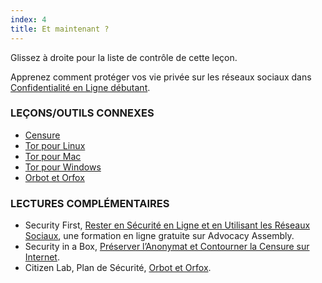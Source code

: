 ```yaml
---
index: 4
title: Et maintenant ?
---
```

Glissez à droite pour la liste de contrôle de cette leçon.

Apprenez comment protéger vos vie privée sur les réseaux sociaux dans [Confidentialité en Ligne débutant](umbrella://communications/online-privacy/beginner).

### LEÇONS/OUTILS CONNEXES

*   [Censure](umbrella://communications/censorship)
*   [Tor pour Linux](umbrella://tools/tor/s_tor-for-linux.md)
*   [Tor pour Mac](umbrella://tools/tor/s_tor-for-mac-os-x.md)
*   [Tor pour Windows](umbrella://tools/tor/s_tor-for-windows.md)
*   [Orbot et Orfox](umbrella://tools/tor/s_orbot-and-orfox.md)

### LECTURES COMPLÉMENTAIRES

*   Security First, [Rester en Sécurité en Ligne et en Utilisant les Réseaux Sociaux](https://advocacyassembly.org/en/courses/32/#/chapter/1/lesson/1), une formation en ligne gratuite sur Advocacy Assembly.  
*   Security in a Box, [Préserver l’Anonymat et Contourner la Censure sur Internet](https://securityinabox.org/fr/guide/anonymity-and-circumvention).
*   Citizen Lab, Plan de Sécurité, [Orbot et Orfox](https://securityplanner.org/#/tool/orbot-and-orfox).
